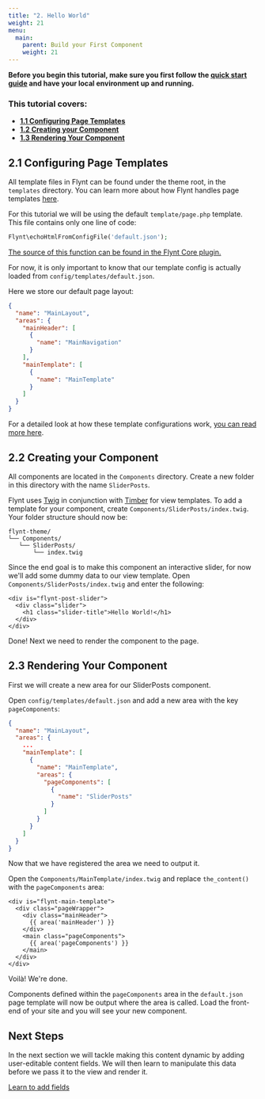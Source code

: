 ```yaml
---
title: "2. Hello World"
weight: 21
menu:
  main:
    parent: Build your First Component
    weight: 21
---
```


<div class="alert alert-info">
  <strong>Before you begin this tutorial, make sure you first follow the <a href="../../README.md">quick start guide</a> and have your local environment up and running.
  </strong>
</div>

<div class="alert">
  <h3>This tutorial covers:</h3>
  <ul>
    <li><strong><a href="#21-configuring-page-templates">1.1 Configuring Page Templates</a></strong></li>
    <li><strong><a href="#22-creating-your-component">1.2 Creating your Component</a></strong></li>
    <li><strong><a href="#23-rendering-your-component">1.3 Rendering Your Component</a></strong></li>
  </ul>
</div>

## 2.1 Configuring Page Templates
All template files in Flynt can be found under the theme root, in the `templates` directory. You can learn more about how Flynt handles page templates [here](../../wordpress/page-templates.md).

For this tutorial we will be using the default `template/page.php` template. This file contains only one line of code:

```php
Flynt\echoHtmlFromConfigFile('default.json');
```

<p><a href="../../core/api/flynt.md#echogethtmlfromconfig" class="source-note">The source of this function can be found in the Flynt Core plugin.</a></p>

For now, it is only important to know that our template config is actually loaded from `config/templates/default.json`.

Here we store our default page layout:

```json
{
  "name": "MainLayout",
  "areas": {
    "mainHeader": [
      {
        "name": "MainNavigation"
      }
    ],
    "mainTemplate": [
      {
        "name": "MainTemplate"
      }
    ]
  }
}
```

For a detailed look at how these template configurations work, [you can read more here](../../core/api/build-construction-plan.md).

## 2.2 Creating your Component
All components are located in the `Components` directory. Create a new folder in this directory with the name `SliderPosts`.

Flynt uses [Twig](http://twig.sensiolabs.org/) in conjunction with [Timber](http://timber.github.io/timber/) for view templates. To add a template for your component, create `Components/SliderPosts/index.twig`. Your folder structure should now be:

```
flynt-theme/
└── Components/
   └── SliderPosts/
       └── index.twig
```

Since the end goal is to make this component an interactive slider, for now we'll add some dummy data to our view template. Open `Components/SliderPosts/index.twig` and enter the following:

```twig
<div is="flynt-post-slider">
  <div class="slider">
    <h1 class="slider-title">Hello World!</h1>
  </div>
</div>
```

Done! Next we need to render the component to the page.

## 2.3 Rendering Your Component

First we will create a new area for our SliderPosts component.

Open `config/templates/default.json` and add a new area with the key `pageComponents`:

```json
{
  "name": "MainLayout",
  "areas": {
    ...
    "mainTemplate": [
      {
        "name": "MainTemplate",
        "areas": {
          "pageComponents": [
            {
              "name": "SliderPosts"
            }
          ]
        }
      }
    ]
  }
}
```

Now that we have registered the area we need to output it.

Open the `Components/MainTemplate/index.twig` and replace `the_content()` with the `pageComponents` area:

```twig
<div is="flynt-main-template">
  <div class="pageWrapper">
    <div class="mainHeader">
      {{ area('mainHeader') }}
    </div>
    <main class="pageComponents">
      {{ area('pageComponents') }}
    </main>
  </div>
</div>
```

Voilà! We're done.

Components defined within the `pageComponents` area in the `default.json` page template will now be output where the area is called. Load the front-end of your site and you will see your new component.

<div class="alert alert-steps">
  <h2>Next Steps</h2>

  <p>In the next section we will tackle making this content dynamic by adding user-editable content fields. We will then learn to manipulate this data before we pass it to the view and render it.</p>

  <p><a href="using-acf.md" class="button button--primary">Learn to add fields</a></p>
</div>
